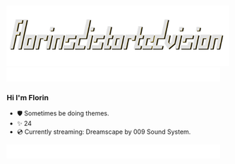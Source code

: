 ![](logotransparentwinter.png)
![](autumn.gif)
### Hi I'm Florin
  * 🛡️ Sometimes be doing themes.
  * ✨ 24
  * 💿 Currently streaming: Dreamscape by 009 Sound System.

![](fall2.gif)
